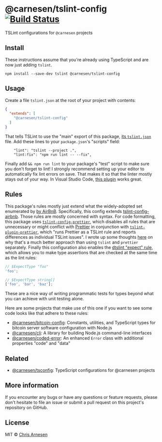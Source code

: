 # @carnesen/tslint-config [![Build Status](https://travis-ci.com/carnesen/tslint-config.svg?branch=master)](https://travis-ci.com/carnesen/tslint-config)

TSLint configurations for `@carnesen` projects

## Install

These instructions assume that you're already using TypeScript and are now just adding `tslint`.

```
npm install --save-dev tslint @carnesen/tslint-config
```

## Usage
Create a file `tslint.json` at the root of your project with contents:

```json
{
  "extends": [
    "@carnesen/tslint-config"
  ]
}
```
That tells TSLint to use the "main" export of this package, [its `tslint.json`](tslint.json) file. Add these lines to your `package.json`'s "scripts" field:
```
    "lint": "tslint --project .",
    "lint:fix": "npm run lint -- --fix",
```
Finally add `&& npm run lint` to your package's "test" script to make sure you don't forget to lint! I strongly recommend setting up your editor to automatically fix lint errors on save. That makes it so that the linter mostly stays out of your way. In Visual Studio Code, [this plugin](https://marketplace.visualstudio.com/items?itemName=eg2.tslint) works great.

## Rules
This package's rules mostly just extend what the widely-adopted set enumerated by [by AirBnB](https://github.com/airbnb/javascript). Specifically, this config extends [tslint-config-airbnb](https://www.npmjs.com/package/tslint-config-airbnb). Those rules are mostly concerned with syntax. For code formatting, this package uses [`tslint-config-prettier`](https://github.com/alexjoverm/tslint-config-prettier), which disables all rules that are unnecessary or might conflict with [Prettier](https://prettier.io/) in conjunction with [`tslint-plugin-prettier`](https://github.com/ikatyang/tslint-plugin-prettier), which "runs Prettier as a TSLint rule and reports differences as individual TSLint issues". I wrote up some thoughts [here](https://github.com/googleapis/google-cloud-node/issues/2842#issuecomment-425229710) on why that's a much better approach than using `tslint` and `prettier` separately. Finally this configuration also enables the [dtslint "expect" rule](https://github.com/Microsoft/dtslint/blob/4539c93657ea93e96eff84aa835422f6eed3e3b7/src/rules/expectRule.ts), which allows you to make type assertions that are checked at the same time as the lint rules:

```ts
// $ExpectType "foo"
'foo';

// $ExpectType string[]
['foo', 'bar', 'baz'];
```
These are a nice way of writing programmatic tests for types beyond what you can achieve with unit testing alone.

Here are some projects that make use of this one if you want to see some code looks like that adhere to these rules:
- [@carnesen/bitcoin-config](https://github.com/carnesen/bitcoin-config): Constants, utilities, and TypeScript types for bitcoin server software configuration with Node.js
- [@carnesen/cli](https://github.com/carnesen/cli): A library for building Node.js command-line interfaces
- [@carnesen/coded-error](https://github.com/carnesen/coded-error): An enhanced `Error` class with additional properties "code" and "data"

## Related
- [@carnesen/tsconfig](https://github.com/carnesen/tsconfig): TypeScript configurations for @carnesen projects

## More information
If you encounter any bugs or have any questions or feature requests, please don't hesitate to file an issue or submit a pull request on this project's repository on GitHub.

## License

MIT © [Chris Arnesen](https://www.carnesen.com)
